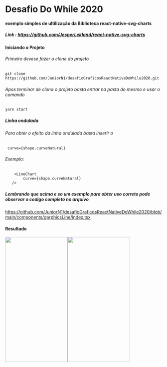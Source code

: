 # Desafio Do While 2020

#### exemplo simples de ultilização da Biblioteca react-native-svg-charts 
##### Link : https://github.com/JesperLekland/react-native-svg-charts

#### Iniciando o Projeto

###### Primeiro devese fazer o clone do projeto

```git clone https://github.com/JuniorN1/desafioGraficosReactNativeDoWhile2020.git```

###### Apos terminar de clona o projeto basta entrar na pasta do mesmo e usar o comando

```yarn start```

##### Linha ondulada 
###### Para obter o efeito da linha ondulada basta inserir o 
```  curve={shape.curveNatural} ```
###### Exemplo:
```
    <LineChart
        curve={shape.curveNatural}
   />
```

##### Lembrando que acima e so um exemplo para obter uso correto pode observar o codigo completo no arquivo
https://github.com/JuniorN1/desafioGraficosReactNativeDoWhile2020/blob/main/components/garphicsLine/index.tsx


#### Resultado
<img src="https://i.imgur.com/p3Dfna9.png" width="200" height="400"/><img src="https://i.imgur.com/9goAcKb.png" width="200" height="400"/>
